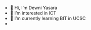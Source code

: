 - 👋 Hi, I’m Dewni Yasara
- 👀 I’m interested in ICT
- 🌱 I’m currently learning BIT in UCSC
- 

<!---
dewyasara/dewyasara is a ✨ special ✨ repository because its `README.md` (this file) appears on your GitHub profile.
You can click the Preview link to take a look at your changes.
--->
